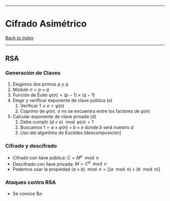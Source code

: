 
---
# Cifrado Asimétrico

[Back to index](../README.md)

---

## RSA
### Generación de Claves
1. Elegimos dos primos $p$ y $q$
2. Módulo $n=p\times q$
3. Función de Euler $\varphi(n) = (p-1)\times (q-1)$
4. Elegir y verificar exponente de clave pública ($e$)
	1. Verificar $1\leq e < \varphi(n)$
	2. Coprimo de $\varphi(n)$. $e$ no se encuentra entre los factores de $\varphi(n)$
5. Calcular exponente de clave privada ($d$)
	1. Debe cumplir $(d\times e) \mod \varphi(n) = 1$
	2. Buscamos $1=a\times \varphi(n) + b \times e$ donde $b$ será nuestro $d$
	3. Uso del algoritmo de Euclides (descomposición)
### Cifrado y descifrado
- Cifrado con llave pública: $C = M^e \mod n$
- Descifrado con llave privada: $M = C^d \mod n$
- Podemos usar la propiedad $(a\times b) \mod n = [(a \mod n) \times (b \mod n)]$
### Ataques contra RSA
- Se conoce $e·